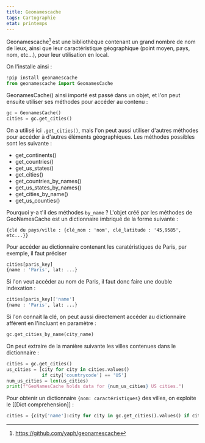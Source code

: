 ```yaml
---
title: Geonamescache
tags: Cartographie
etat: printemps
---
```

Geonamescache[^1] est une bibliothèque contenant un grand nombre de nom de lieux, ainsi que leur caractéristique géographique (point moyen, pays, nom, etc...), pour leur utilisation en local.

[^1]: https://github.com/yaph/geonamescache

On l'installe ainsi :

```python
!pip install geonamescache
from geonamescache import GeonamesCache
````

GeonamesCache() ainsi importé est passé dans un objet, et l'on peut ensuite utiliser ses méthodes pour accéder au contenu :

```python
gc = GeonamesCache()
cities = gc.get_cities()
````

On a utilisé ici `.get_cities()`, mais l'on peut aussi utiliser d'autres méthodes pour accéder à d'autres éléments géographiques. Les méthodes possibles sont les suivante :

- get_continents()
- get_countries()
- get_us_states()
- get_cities()
- get_countries_by_names()
- get_us_states_by_names()
- get_cities_by_name()
- get_us_counties()

Pourquoi y-a t'il des méthodes `by_name` ? L'objet créé par les méthodes de GeoNamesCache est un dictionnaire imbriqué de la forme suivante :

`{clé du pays/ville : {clé_nom : 'nom', clé_latitude : '45,9585', etc...}}`

Pour accéder au dictionnaire contenant les caratéristiques de Paris, par exemple, il faut préciser 

```python
cities[paris_key]
{name : 'Paris', lat: ...}
````

Si l'on veut accéder au nom de Paris, il faut donc faire une double indexation :

```python
cities[paris_key]['name']
{name : 'Paris', lat: ...}
````

Si l'on connait la clé, on peut aussi directement accéder au dictionnaire afférent en l'incluant en paramètre :

```python
gc.get_cities_by_name(city_name)
````

On peut extraire de la manière suivante les villes contenues dans le dictionnaire :

```python
cities = gc.get_cities()
us_cities = [city for city in cities.values()
             if city['countrycode'] == 'US']
num_us_cities = len(us_cities)
print(f"GeoNamesCache holds data for {num_us_cities} US cities.")
````

Pour obtenir un dictionnaire `{nom: caractéristiques}` des villes, on exploite le [[Dict comprehension]] :

```python
cities = {city['name']:city for city in gc.get_cities().values() if city['countrycode'] == 'GB'}
```